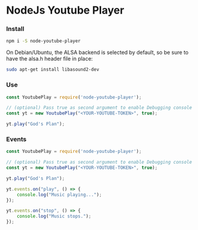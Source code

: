 # NodeJs Youtube Player

### Install
```bash
npm i -S node-youtube-player
```
On Debian/Ubuntu, the ALSA backend is selected by default, so be sure to have the alsa.h header file in place:
```bash
sudo apt-get install libasound2-dev
```

### Use
```js
const YoutubePlay = require('node-youtube-player');

// (optional) Pass true as second argument to enable Debugging console logs
const yt = new YoutubePlay("<YOUR-YOUTUBE-TOKEN>", true);

yt.play("God's Plan");
```

### Events
```js
const YoutubePlay = require('node-youtube-player');

// (optional) Pass true as second argument to enable Debugging console logs
const yt = new YoutubePlay("<YOUR-YOUTUBE-TOKEN>", true);

yt.play("God's Plan");

yt.events.on("play", () => {
    console.log("Music playing...");
});

yt.events.on("stop", () => {
    console.log("Music stops.");
});
```